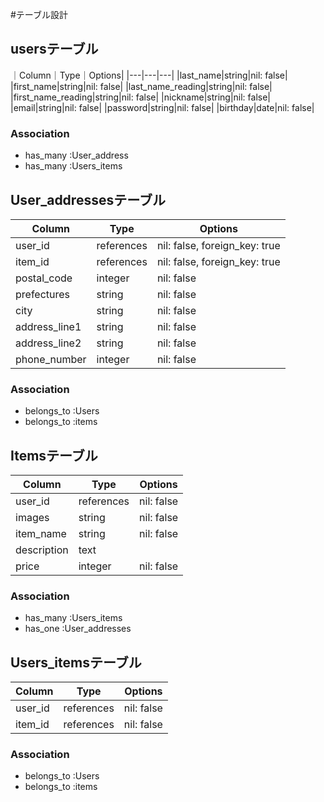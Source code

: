 #テーブル設計

## usersテーブル
｜Column｜Type｜Options|
|---|---|---|
|last_name|string|nil: false|
|first_name|string|nil: false|
|last_name_reading|string|nil: false|
|first_name_reading|string|nil: false|
|nickname|string|nil: false|
|email|string|nil: false|
|password|string|nil: false|
|birthday|date|nil: false|
### Association
- has_many :User_address
- has_many :Users_items

## User_addressesテーブル
|Column|Type|Options|
|---|---|---|
|user_id|references|nil: false, foreign_key: true|
|item_id|references|nil: false, foreign_key: true|
|postal_code|integer|nil: false|
|prefectures|string|nil: false|
|city|string|nil: false|
|address_line1|string|nil: false|
|address_line2|string|nil: false|
|phone_number|integer|nil: false|
### Association
- belongs_to :Users
- belongs_to :items

## Itemsテーブル
|Column|Type|Options|
|---|---|---|
|user_id|references|nil: false|
|images|string|nil: false|
|item_name|string|nil: false|
|description|text||
|price|integer|nil: false|
### Association
- has_many :Users_items
- has_one :User_addresses

## Users_itemsテーブル
|Column|Type|Options|
|---|---|---|
|user_id|references|nil: false|
|item_id|references|nil: false|
### Association
- belongs_to :Users
- belongs_to :items